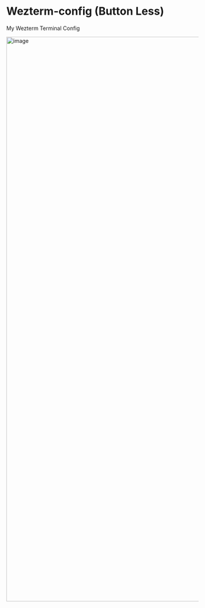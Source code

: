 # Wezterm-config (Button Less)
My Wezterm Terminal Config

<img width="1477" alt="image" src="https://github.com/user-attachments/assets/67fec6db-305e-4a5d-8ce0-468d3e68762e">

